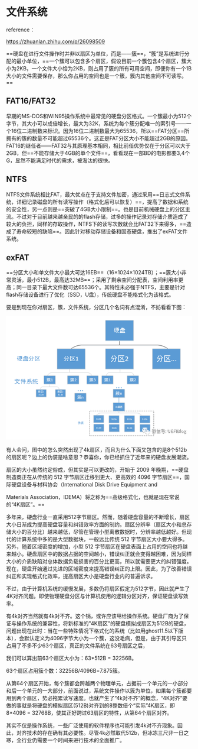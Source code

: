 # 文件系统

reference：

https://zhuanlan.zhihu.com/p/26098509

==硬盘在进行文件操作时并非以扇区为单位，而是——簇==，“簇”是系统进行分配的最小单位，==一个簇可以包含多个扇区，假设目前一个簇包含4个扇区，簇大小为2KB，一个文件大小恰为2KB，则占用了簇的所有可用空间，即便你有一个1B大小的文件需要保存，那么你占用的空间也是一个簇，簇内其他空间不可读写。==

## FAT16/FAT32

早期的MS-DOS和WIN95操作系统中最常见的硬盘分区格式。一个簇最小为512个字节，其大小可以成倍增长，最大为32K，系统为每个簇分配唯一的索引号——一个16位二进制数来标识。因为16位二进制数最大为65536，所以==FAT分区==所拥有的簇的数量不可能超过65536个。这正是FAT分区大小不能超过2GB的原因。FAT16的继任者——FAT32与其原理基本相同，相比前任优势仅在于分区可以大于2GB，但==不能存储大于4GB的单个文件==，看看现在一部BD的电影都要3,4个G，显然不能满足时代的需求，被淘汰的很快。

## NTFS

NTFS文件系统相比FAT，最大优点在于支持文件加密，通过采用==日志式文件系统，详细记录磁盘的所有读写操作（格式化后可以恢复）==，提高了数据和系统的安全性，另一点则是==突破了4GB大小限制==。也是目前机械硬盘上的分区主流。不过对于目前越来越亲民的的flash存储，过多的操作记录对存储介质造成了较大的负担，同样的存取操作，NTFS下的读写次数就会比FAT32下来得多，==造成了寿命较短的缺陷==。因此针对移动存储设备和固态硬盘，推出了exFAT文件系统。

## exFAT

==分区大小和单文件大小最大可达16EB==（16×1024×1024TB）；==簇大小非 常灵活，最小512B，最高达32MB==；采用了剩余空间分配表，空间利用率更高；同一目录下最大文件数可达65536个。其特性未必强于NTFS，主要是针对flash存储设备进行了优化（SSD，U盘），传统硬盘不能格式化为该格式。

要是到现在你对扇区，簇，文件系统，分区几个名词有点混淆，不妨看看下图：

<img src="..\..\imgs\_Hardware\v2-328652ba4b107448ba4703066fa10255_720w.png"/>

有人会问，图中的怎么突然出现了4k扇区，而且为什么下面又包含的是8个512b的扇区呢？边上的伪装是啥意思？恭喜你，你已经抓住了近年来的硬盘发展潮流。

扇区的大小虽然约定俗成，但其实是可以更改的，开始于 2009 年晚期，==硬盘制造商正在从传统的 512 字节扇区迁移到更大、更高效的 4096 字节扇区==，国际硬盘设备与材料协会（International Disk Drive Equipment and

Materials Association，IDEMA）将之称为==高级格式化，也就是现在常说的“4K扇区”。==

多年来，硬盘行业一直采用512字节扇区。然而，随着硬盘容量的不断增长，扇区大小日渐成为提高硬盘容量和纠错效率方面的制约。扇区分辨率（扇区大小和总存储大小的百分比）越来越低，尽管在管理小型离散数据时，分辨率越低越好。但现代的计算系统中多的是大型数据块，一般远比传统 512 字节扇区大小要大得多。另外，随着区域密度的增加，小型 512 字节扇区在硬盘表面上占用的空间也将越来越小。硬盘扇区中的数据占据的空间越小，错误纠正就会变得越困难，因为同样大小的介质缺陷对总体数据负载损害的百分比更高，所以就需要更大的纠错强度。现在，硬盘开始通过先进的区域密度来提高错误纠正的上限。因此，为了改善错误纠正和实现格式化效率，提高扇区大小是硬盘行业内的普遍诉求。

不过，由于计算机系统的缓慢发展，多数仍将扇区假定为512字节，因此就产生了4K对齐问题。即使物理硬盘分区与计算机使用的逻辑分区对齐，保证硬盘读写效率。

有4k对齐当然就有4k对不齐。这个锅，或许应该甩给操作系统。硬盘厂商为了保证与操作系统的兼容性，将新标准的"4K扇区"的硬盘模拟成扇区为512B的硬盘，问题出现在此时：当在一些特殊情况下格式化的系统（比如用ghost11.5以下版本），会默认定义为4096字节大小为一个簇，这没毛病，但是，由于其引导区只占用了不多不少63个扇区，真正的文件系统在63号扇区之后，

我们可以算出前63个扇区大小为：63*512B = 32256B。

63个扇区占用簇个数：32256B/4096B=7.875簇。

从第64个扇区开始，每个簇都会跨越两个物理单元，占据前一个单元的一小部分和后一个单元的一大部分，前面说过，系统文件操作以簇为单位，如果每个簇都要用到两个扇区，势必拖累读写速度。也就产生了“4k对不齐”的概念，“4K对齐”要做的事就是将硬盘的模拟扇区(512B)对齐到的8整数倍个“实际”4K扇区，即8*4096 = 32768B，使其正好跨过63扇区的特性，从第64个扇区对齐。

其实不仅是操作系统，一些广泛使用的软件程序也可能引发4k对不齐现象。因此，对齐技术的存在确有其必要性。尽管4k必然取代512b，但冰冻三尺非一日之寒，全行业仍需要一个时间来进行技术的全面推广。
